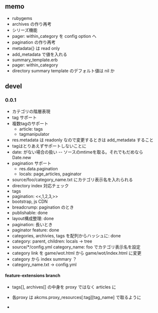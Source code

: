 ## memo
- rubygems
- archives の作り再考
- シリーズ機能
- pager: within_category を config option へ
- pagination の作り再考
- metadata{} は read only
- add_metadata で値を入れる
- summary_template.erb
- pager: within_category
- directory summary template のデフォルト値は nil か

## devel
### 0.0.1
- カテゴリの階層表現
- tag サポート
- 複数tagのサポート
  - article: tags
  - tagmanipulator
- res.metadata は readonly なので変更するときは add_metadata すること
- tagはとりあえずサポートしないことに
- date: がない場合の扱い
  -- ソースのmtimeを取る。それでもだめなら Date.new
- pagination サポート
  - res.data.pagination
  - locals: page_articles, paginator
- source/foo/category_name.txt にカテゴリ表示名を入れられる
- directory index 対応チェック
- tags
- pagination: <<,1,2,3,>>
- bootstrap, js CDN
- breadcrump: pagination のとき
- publishable: done
- layout構成整理: done
- pagination: 長いとき
- paginator feature: done
- categories, archivies, tags を配列からハッシュに: done
- category: parent, children: locals -> tree
- source/*/config.yml category_name: foo でカテゴリ表示名を設定
- category link を game/wot.html から game/wot/index.html に変更
- category から index summary ？
- category_name.txt -> config.yml

#### feature-extensions branch
- tags[], archives[] の中身を proxy ではなく articles に
- 各proxy は akcms.proxy_resources[:tag][tag_name] で取るように

- 
